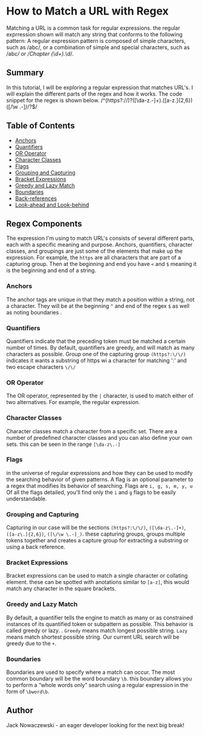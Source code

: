 # How to Match a URL with Regex

Matching a URL is a common task for regular expressions. the regular exprression shown will match any string that conforms to the following pattern: A regular expression pattern is composed of simple characters, such as /abc/, or a combination of simple and special characters, such as /ab*c/ or /Chapter (\d+)\.\d*/.

## Summary

In this tutorial, I will be exploring a regular expression that matches URL's. I will explain the different parts of the regex and how it works. The code snippet for the regex is shown below.
/^(https?:\/\/)?([\da-z\.-]+)\.([a-z\.]{2,6})([\/\w \.-]_)_\/?$/

## Table of Contents

- [Anchors](#anchors)
- [Quantifiers](#quantifiers)
- [OR Operator](#or-operator)
- [Character Classes](#character-classes)
- [Flags](#flags)
- [Grouping and Capturing](#grouping-and-capturing)
- [Bracket Expressions](#bracket-expressions)
- [Greedy and Lazy Match](#greedy-and-lazy-match)
- [Boundaries](#boundaries)
- [Back-references](#back-references)
- [Look-ahead and Look-behind](#look-ahead-and-look-behind)

## Regex Components

The expression I'm using to match URL's consists of several different parts, each with a specific meaning and purpose. Anchors, quantifiers, character classes, and groupings are just some of the elements that make up the expression. For example, the `https` are all characters that are part of a capturing group. Then at the beginning and end you have `<` and `$` meaning it is the beginning and end of a string.

### Anchors

The anchor tags are unique in that they match a position within a string, not a character.
They will be at the beginning `^` and end of the regex `$` as well as noting boundaries .

### Quantifiers

Quantifiers indicate that the preceding token must be matched a certain number of times. By default, quantifiers are greedy, and will match as many characters as possible. Group one of the capturing group `(https?:\/\/)` indicates it wants a substring of https wi a character for matching ':' and two escape characters `\/\/`

### OR Operator

The OR operator, represented by the `|` character, is used to match either of two alternatives. For example, the regular expression.

### Character Classes

Character classes match a character from a specific set. There are a number of predefined character classes and you can also define your own sets. this can be seen in the range `[\da-z\.-]`

### Flags

in the universe of regular expressions and how they can be used to modify the searching behavior of given patterns.
A flag is an optional parameter to a regex that modifies its behavior of searching. Flags are `i, g, s, m, y, u`
Of all the flags detailed, you'll find only the `i` and `g` flags to be easily understandable.

### Grouping and Capturing

Capturing in our case will be the sections `(https?:\/\/)`, `([\da-z\.-]+)`, `([a-z\.]{2,6})`, `([\/\w \.-]_)`.
these capturing groups, groups multiple tokens together and creates a capture group for extracting a substring or using a back reference.

### Bracket Expressions

Bracket expressions can be used to match a single character or collating element.
these can be spotted with anotations similar to `[a-z]`, this would match any character in the square brackets.

### Greedy and Lazy Match

By default, a quantifier tells the engine to match as many or as constrained instances of its quantified token or subpattern as possible. This behavior is called greedy or lazy. . `Greedy` means match longest possible string. `Lazy` means match shortest possible string. Our current URL search will be greedy due to the `+`.

### Boundaries

Boundaries are used to specify where a match can occur. The most common boundary will be the word boundary `\b`.
this boundary allows you to perform a “whole words only” search using a regular expression in the form of `\bword\b`.

## Author

Jack Nowaczewski - an eager developer looking for the next big break!

